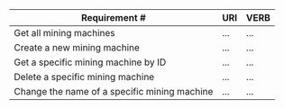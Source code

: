 |Requirement # | URI | VERB |
|---|---|---|
| Get all mining machines                                     | ... | ... |
| Create a new mining machine                                 | ... | ... |
| Get a specific mining machine by ID                         | ... | ... |
| Delete a specific mining machine                            | ... | ... |
| Change the name of a specific mining machine                | ... | ... |